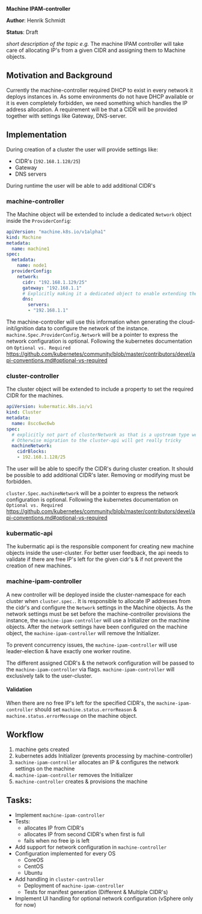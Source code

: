 **Machine IPAM-controller**

**Author**: Henrik Schmidt

**Status**: Draft

*short description of the topic e.g.*
The machine IPAM controller will take care of allocating IP's from a given CIDR and assigning them to Machine objects.

## Motivation and Background

Currently the machine-controller required DHCP to exist in every network it deploys instances in.
As some environments do not have DHCP available or it is even completely forbidden, we need something which handles the IP address allocation.
A requirement will be that a CIDR will be provided together with settings like Gateway, DNS-server.

## Implementation

During creation of a cluster the user will provide settings like:
- CIDR's (`192.168.1.128/25`)
- Gateway
- DNS servers

During runtime the user will be able to add additional CIDR's

### machine-controller

The Machine object will be extended to include a dedicated `Network` object inside the `ProviderConfig`:
```yaml
apiVersion: "machine.k8s.io/v1alpha1"
kind: Machine
metadata:
  name: machine1
spec:
  metadata:
    name: node1
  providerConfig:
    network:
      cidr: "192.168.1.129/25"
      gateway: "192.168.1.1"
      # Explicitly making it a dedicated object to enable extending the dns settings
      dns:
        servers:
        - "192.168.1.1"
```

The machine-controller will use this information when generating the cloud-init/ignition data to configure the network of the instance.
`machine.Spec.ProviderConfig.Network` will be a pointer to express the network configuration is optional. Following the kubernetes documentation on `Optional vs. Required` https://github.com/kubernetes/community/blob/master/contributors/devel/api-conventions.md#optional-vs-required

### cluster-controller

The cluster object will be extended to include a property to set the required CIDR for the machines.

```yaml
apiVersion: kubermatic.k8s.io/v1
kind: Cluster
metadata:
  name: 8scc6wc6wb
spec:
  # explicitly not part of clusterNetwork as that is a upstream type we should not modify.
  # Otherwise migration to the cluster-api will get really tricky
  machineNetwork:
    cidrBlocks:
    - 192.168.1.128/25
```

The user will be able to specify the CIDR's during cluster creation.
It should be possible to add additional CIDR's later. Removing or modifying must be forbidden.

`cluster.Spec.machineNetwork` will be a pointer to express the network configuration is optional. Following the kubernetes documentation on `Optional vs. Required` https://github.com/kubernetes/community/blob/master/contributors/devel/api-conventions.md#optional-vs-required

### kubermatic-api

The kubermatic api is the responsible component for creating new machine objects inside the user-cluster.
For better user feedback, the api needs to validate if there are free IP's left for the given cidr's & if not prevent the creation of new machines.

### machine-ipam-controller

A new controller will be deployed inside the cluster-namespace for each cluster when `cluster.spec.`.
It is responsible to allocate IP addresses from the cidr's and configure the `Network` settings in the Machine objects.
As the network settings must be set before the machine-controller provisions the instance, the `machine-ipam-controller` will use a Initializer on the machine objects.
After the network settings have been configured on the machine object, the `machine-ipam-controller` will remove the Initializer.

To prevent concurrency issues, the `machine-ipam-controller` will use leader-election & have exactly one worker routine.

The different assigned CIDR's & the network configuration will be passed to the `machine-ipam-controller` via flags.
`machine-ipam-controller` will exclusively talk to the user-cluster.

#### Validation
When there are no free IP's left for the specified CIDR's, the `machine-ipam-controller` should set `machine.status.errorReason` & `machine.status.errorMessage` on the machine object.

## Workflow

1. machine gets created
1. kubernetes adds Initializer (prevents processing by machine-controller)
1. `machine-ipam-controller` allocates an IP & configures the network settings on the machine
1. `machine-ipam-controller` removes the Initializer
1. `machine-controller` creates & provisions the machine


## Tasks:
*   Implement `machine-ipam-controller`
  * Tests:
    * allocates IP from CIDR's
    * allocates IP from second CIDR's when first is full
    * fails when no free ip is left
*   Add support for network configuration in `machine-controller`
  * Configuration implemented for every OS
    * CoreOS
    * CentOS
    * Ubuntu
* Add handling in `cluster-controller`
  * Deployment of `machine-ipam-controller`
  * Tests for manifest generation (Different & Multiple CIDR's)
* Implement UI handling for optional network configuration (vSphere only for now)
